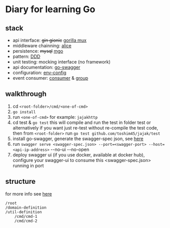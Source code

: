 # Diary for learning Go

## stack
* api interface: ~~gin gionic~~ [gorilla mux](https://github.com/gorilla/mux)
* middleware chainning: [alice](https://github.com/justinas/alice)
* persistence: ~~mysql~~ [mgo](https://gopkg.in/mgo.v2)
* pattern: [DDD](https://en.wikipedia.org/wiki/Domain-driven_design)
* unit testing: mocking interface (no framework)
* api documentation: [go-swagger](https://github.com/go-swagger/go-swagger)
* configuration: [env-config](https://github.com/kelseyhightower/envconfig)
* event consumer: [consumer](github.com/Shopify/sarama) & [group](github.com/wvanbergen/kafka/consumergroup) 

## walkthrough
1. cd `<root-folder>/cmd/<one-of-cmd>`
1. `go install`
1. run `<one-of-cmd>` for example: `jajakhttp`
1. cd test & `go test` this will compile and run the test in folder test or alternatively if you want just re-test without re-compile the test code, then from `<root-folder>` run ```go test github.com/toshim45/jajak/test```
1. install go-swagger, generate the swagger-spec json, see [here](https://goswagger.io)
1. run `swagger serve <swagger-spec.json> --port=<swagger-port> --host=<api-ip-address>` --no-ui --no-open
1. deploy swagger ui (if you use docker, available at docker hub), configure your swagger-ui to consume this <swagger-spec.json> running in port <swagger-port>

## structure
for more info see [here](https://talks.golang.org/2014/organizeio.slide#9)
```
/root
/domain-definition
/util-definition
	/cmd/cmd-1
	/cmd/cmd-2
```